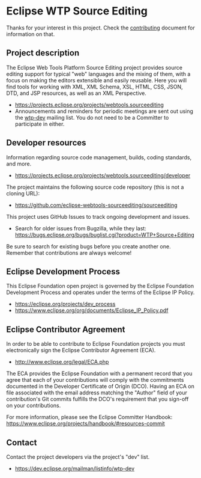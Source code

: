 # Eclipse WTP Source Editing

Thanks for your interest in this project. Check the [contributing](CONTRIBUTING.md) document for information on that.

## Project description

The Eclipse Web Tools Platform Source Editing project provides source editing support for typical
"web" languages and the mixing of them, with a focus on making the editors
extensible and easily reusable. Here you will find tools for working with XML,
XML Schema, XSL, HTML, CSS, JSON, DTD, and JSP resources, as well as an XML
Perspective.

* https://projects.eclipse.org/projects/webtools.sourceediting
* Announcements and reminders for periodic meetings are sent out using the [wtp-dev](https://accounts.eclipse.org/mailing-list/wtp-dev) mailing list. You do not need to be a Committer to participate in either.

## Developer resources

Information regarding source code management, builds, coding standards, and
more.

* https://projects.eclipse.org/projects/webtools.sourceediting/developer

The project maintains the following source code repository (this is not a cloning URL):

* https://github.com/eclipse-webtools-sourceediting/sourceediting

This project uses GitHub Issues to track ongoing development and issues.

* Search for older issues from Bugzilla, while they last: https://bugs.eclipse.org/bugs/buglist.cgi?product=WTP+Source+Editing

Be sure to search for existing bugs before you create another one. Remember that contributions are always welcome!

## Eclipse Development Process

This Eclipse Foundation open project is governed by the Eclipse Foundation
Development Process and operates under the terms of the Eclipse IP Policy.

* https://eclipse.org/projects/dev_process
* https://www.eclipse.org/org/documents/Eclipse_IP_Policy.pdf

## Eclipse Contributor Agreement

In order to be able to contribute to Eclipse Foundation projects you must
electronically sign the Eclipse Contributor Agreement (ECA).

* http://www.eclipse.org/legal/ECA.php

The ECA provides the Eclipse Foundation with a permanent record that you agree
that each of your contributions will comply with the commitments documented in
the Developer Certificate of Origin (DCO). Having an ECA on file associated with
the email address matching the "Author" field of your contribution's Git commits
fulfills the DCO's requirement that you sign-off on your contributions.

For more information, please see the Eclipse Committer Handbook:
https://www.eclipse.org/projects/handbook/#resources-commit

## Contact

Contact the project developers via the project's "dev" list.

* https://dev.eclipse.org/mailman/listinfo/wtp-dev
